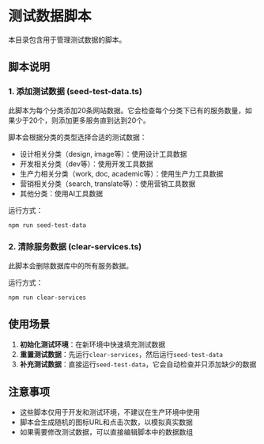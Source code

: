 # 测试数据脚本

本目录包含用于管理测试数据的脚本。

## 脚本说明

### 1. 添加测试数据 (seed-test-data.ts)

此脚本为每个分类添加20条网站数据。它会检查每个分类下已有的服务数量，如果少于20个，则添加更多服务直到达到20个。

脚本会根据分类的类型选择合适的测试数据：
- 设计相关分类（design, image等）：使用设计工具数据
- 开发相关分类（dev等）：使用开发工具数据
- 生产力相关分类（work, doc, academic等）：使用生产力工具数据
- 营销相关分类（search, translate等）：使用营销工具数据
- 其他分类：使用AI工具数据

运行方式：
```bash
npm run seed-test-data
```

### 2. 清除服务数据 (clear-services.ts)

此脚本会删除数据库中的所有服务数据。

运行方式：
```bash
npm run clear-services
```

## 使用场景

1. **初始化测试环境**：在新环境中快速填充测试数据
2. **重置测试数据**：先运行`clear-services`，然后运行`seed-test-data`
3. **补充测试数据**：直接运行`seed-test-data`，它会自动检查并只添加缺少的数据

## 注意事项

- 这些脚本仅用于开发和测试环境，不建议在生产环境中使用
- 脚本会生成随机的图标URL和点击次数，以模拟真实数据
- 如果需要修改测试数据，可以直接编辑脚本中的数据数组 